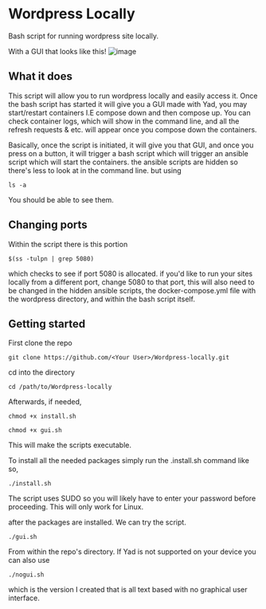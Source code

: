 # Wordpress Locally

Bash script for running wordpress site locally.

With a GUI that looks like this!
![image](https://user-images.githubusercontent.com/100642899/204152751-2c350f10-a509-451c-a982-ea35a5e09539.png)


## What it does

This script will allow you to run wordpress locally and easily access it. Once the bash script has started
it will give you a GUI made with Yad, you may start/restart containers I.E compose down and then compose up. 
You can check container logs, which will show in the command line, and all the refresh requests & etc. will appear once you compose down the containers. 

Basically, once the script is initiated, it will give you that GUI, and once you press on a button, it will trigger a bash script which will trigger an ansible script which will start the containers. the ansible scripts are hidden so there's less to look at in the command line. but using
```
ls -a
```
You should be able to see them.

## Changing ports

Within the script there is this portion

```
$(ss -tulpn | grep 5080)
```
which checks to see if port 5080 is allocated.
if you'd like to run your sites locally from a different port, change 5080 to that port, this will also need to be changed in the hidden ansible scripts, 
the docker-compose.yml file with the wordpress directory, and within the bash script itself.

## Getting started

First clone the repo

```
git clone https://github.com/<Your User>/Wordpress-locally.git
```

cd into the directory

```
cd /path/to/Wordpress-locally
```
Afterwards,
if needed,
```
chmod +x install.sh
```
```
chmod +x gui.sh
```
This will make the scripts executable.

To install all the needed packages simply run the .install.sh command like so,
```
./install.sh
```
The script uses SUDO so you will likely have to enter your password before proceeding. This will only work for Linux.

after the packages are installed. We can try the script.
```
./gui.sh
```
From within the repo's directory.
If Yad is not supported on your device you can also use 
```
./nogui.sh
```
which is the version I created that is all text based with no graphical user interface.
